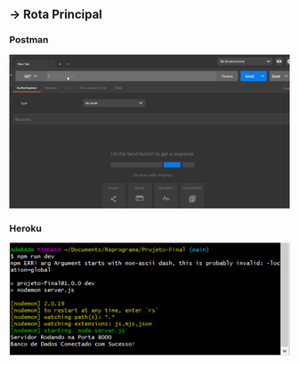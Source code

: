 ##  -> Rota Principal

### Postman
<p align="center">
  <img alt="foto" title="foto" src="./gif/rota-principal.gif"/>
</p>

### Heroku
<p align="center">
  <img alt="foto" title="foto" src="./img/foto01.png"/>
</p>
